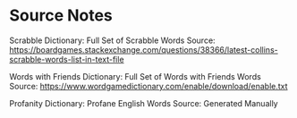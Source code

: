 # Source Notes

Scrabble Dictionary: Full Set of Scrabble Words
Source: https://boardgames.stackexchange.com/questions/38366/latest-collins-scrabble-words-list-in-text-file

Words with Friends Dictionary: Full Set of Words with Friends Words
Source: https://www.wordgamedictionary.com/enable/download/enable.txt

Profanity Dictionary: Profane English Words
Source: Generated Manually 
